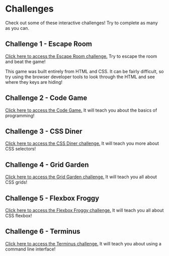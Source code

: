 # Challenges
Check out some of these interactive challenges! Try to complete as many as you can.

## Challenge 1 - Escape Room
[Click here to access the Escape Room challenge.](https://codepen.io/takaneichinose/full/YzqreVp) Try to escape the room and beat the game!

This game was built entirely from HTML and CSS. It can be fairly difficult, so try using the browser developer tools to look through the HTML and see where they keys are hiding!

## Challenge 2 - Code Game
[Click here to access the Code Game.](https://www.w3schools.com/codegame/) It will teach you about the basics of programming!

## Challenge 3 - CSS Diner
[Click here to access the CSS Diner challenge.](https://flukeout.github.io/) It will teach you more about CSS selectors!

## Challenge 4 - Grid Garden
[Click here to access the Grid Garden challenge.](https://cssgridgarden.com/) It will teach you all about CSS grids!

## Challenge 5 - Flexbox Froggy
[Click here to access the Flexbox Froggy challenge.](https://flexboxfroggy.com/) It will teach you all about CSS flexbox!

## Challenge 6 - Terminus
[Click here to access the Terminus challenge.](https://web.mit.edu/mprat/Public/web/Terminus/Web/main.html) It will teach you about using a command line interface!
